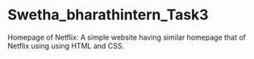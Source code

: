 # Swetha_bharathintern_Task3
Homepage of Netflix:
A simple website having similar homepage
that of Netflix using using HTML and
CSS.
